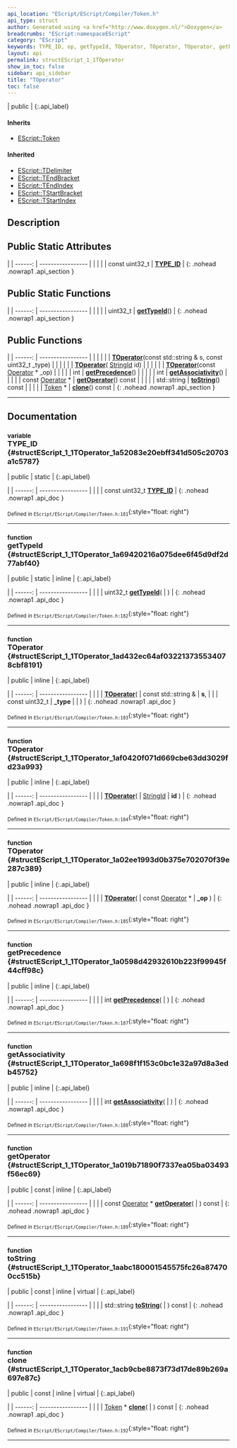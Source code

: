 ```yaml
---
api_location: "EScript/EScript/Compiler/Token.h"
api_type: struct
author: Generated using <a href="http://www.doxygen.nl/">Doxygen</a>
breadcrumbs: "EScript:namespaceEScript"
category: "EScript"
keywords: TYPE_ID, op, getTypeId, TOperator, TOperator, TOperator, getPrecedence, getAssociativity, getOperator, toString, clone
layout: api
permalink: structEScript_1_1TOperator
show_in_toc: false
sidebar: api_sidebar
title: "TOperator"
toc: false
---
```


| public |
{:.api_label}

#### Inherits

* [EScript::Token](classEScript_1_1Token)


#### Inherited

* [EScript::TDelimiter](structEScript_1_1TDelimiter)
* [EScript::TEndBracket](structEScript_1_1TEndBracket)
* [EScript::TEndIndex](structEScript_1_1TEndIndex)
* [EScript::TStartBracket](structEScript_1_1TStartBracket)
* [EScript::TStartIndex](structEScript_1_1TStartIndex)


## Description





## Public Static Attributes

|
| ------: | ----------------- |
|  | |
| const uint32_t | **[TYPE_ID](#structEScript_1_1TOperator_1a52083e20ebff341d505c20703a1c5787)**  |
{: .nohead .nowrap1 .api_section }


## Public Static Functions

|
| ------: | ----------------- |
|  | |
| uint32_t | **[getTypeId](#structEScript_1_1TOperator_1a69420216a075dee6f45d9df2d77abf40)**() |
{: .nohead .nowrap1 .api_section }


## Public Functions

|
| ------: | ----------------- |
|  | |
|  | **[TOperator](#structEScript_1_1TOperator_1ad432ec64af032213735534078cbf8191)**(const std::string & s, const uint32_t _type) |
|  | |
|  | **[TOperator](#structEScript_1_1TOperator_1af0420f071d669cbe63dd3029fd23a993)**( [StringId](classEScript_1_1StringId)  id) |
|  | |
|  | **[TOperator](#structEScript_1_1TOperator_1a02ee1993d0b375e702070f39e287c389)**(const [Operator](classEScript_1_1Operator) * _op) |
|  | |
| int | **[getPrecedence](#structEScript_1_1TOperator_1a0598d42932610b223f99945f44cff98c)**() |
|  | |
| int | **[getAssociativity](#structEScript_1_1TOperator_1a698f1f153c0bc1e32a97d8a3edb45752)**() |
|  | |
| const [Operator](classEScript_1_1Operator) * | **[getOperator](#structEScript_1_1TOperator_1a019b71890f7337ea05ba03493f56ec69)**() const |
|  | |
| std::string | **[toString](#structEScript_1_1TOperator_1aabc180001545575fc26a874700cc515b)**() const |
|  | |
| [Token](classEScript_1_1Token) * | **[clone](#structEScript_1_1TOperator_1acb9cbe8873f73d17de89b269a697e87c)**() const |
{: .nohead .nowrap1 .api_section }


-------------------------------------------------------------------

## Documentation

### <small>variable</small><br/> TYPE_ID {#structEScript_1_1TOperator_1a52083e20ebff341d505c20703a1c5787}

| public | static |
{:.api_label}

|
| ------: | ----------------- |
|  |
| const uint32_t **[TYPE_ID](#structEScript_1_1TOperator_1a52083e20ebff341d505c20703a1c5787)**  |
{: .nohead .nowrap1 .api_doc }





<sub>Defined in `EScript/EScript/Compiler/Token.h:181`</sub>{:style="float: right"}

-------------------------------------------------------------------

### <small>function</small><br/> getTypeId {#structEScript_1_1TOperator_1a69420216a075dee6f45d9df2d77abf40}

| public | static | inline |
{:.api_label}

|
| ------: | ----------------- |
|  |
| uint32_t **[getTypeId](#structEScript_1_1TOperator_1a69420216a075dee6f45d9df2d77abf40)**( |  ) |
{: .nohead .nowrap1 .api_doc }





<sub>Defined in `EScript/EScript/Compiler/Token.h:182`</sub>{:style="float: right"}

-------------------------------------------------------------------

### <small>function</small><br/> TOperator {#structEScript_1_1TOperator_1ad432ec64af032213735534078cbf8191}

| public | inline |
{:.api_label}

|
| ------: | ----------------- |
|  |
|  **[TOperator](#structEScript_1_1TOperator_1ad432ec64af032213735534078cbf8191)**( | const std::string & | **s**, |
| | const uint32_t | **_type** |
|   ) |
{: .nohead .nowrap1 .api_doc }





<sub>Defined in `EScript/EScript/Compiler/Token.h:183`</sub>{:style="float: right"}

-------------------------------------------------------------------

### <small>function</small><br/> TOperator {#structEScript_1_1TOperator_1af0420f071d669cbe63dd3029fd23a993}

| public | inline |
{:.api_label}

|
| ------: | ----------------- |
|  |
|  **[TOperator](#structEScript_1_1TOperator_1af0420f071d669cbe63dd3029fd23a993)**( |  [StringId](classEScript_1_1StringId)  | **id** ) |
{: .nohead .nowrap1 .api_doc }





<sub>Defined in `EScript/EScript/Compiler/Token.h:184`</sub>{:style="float: right"}

-------------------------------------------------------------------

### <small>function</small><br/> TOperator {#structEScript_1_1TOperator_1a02ee1993d0b375e702070f39e287c389}

| public | inline |
{:.api_label}

|
| ------: | ----------------- |
|  |
|  **[TOperator](#structEScript_1_1TOperator_1a02ee1993d0b375e702070f39e287c389)**( | const [Operator](classEScript_1_1Operator) * | **_op** ) |
{: .nohead .nowrap1 .api_doc }





<sub>Defined in `EScript/EScript/Compiler/Token.h:185`</sub>{:style="float: right"}

-------------------------------------------------------------------

### <small>function</small><br/> getPrecedence {#structEScript_1_1TOperator_1a0598d42932610b223f99945f44cff98c}

| public | inline |
{:.api_label}

|
| ------: | ----------------- |
|  |
| int **[getPrecedence](#structEScript_1_1TOperator_1a0598d42932610b223f99945f44cff98c)**( |  ) |
{: .nohead .nowrap1 .api_doc }





<sub>Defined in `EScript/EScript/Compiler/Token.h:187`</sub>{:style="float: right"}

-------------------------------------------------------------------

### <small>function</small><br/> getAssociativity {#structEScript_1_1TOperator_1a698f1f153c0bc1e32a97d8a3edb45752}

| public | inline |
{:.api_label}

|
| ------: | ----------------- |
|  |
| int **[getAssociativity](#structEScript_1_1TOperator_1a698f1f153c0bc1e32a97d8a3edb45752)**( |  ) |
{: .nohead .nowrap1 .api_doc }





<sub>Defined in `EScript/EScript/Compiler/Token.h:188`</sub>{:style="float: right"}

-------------------------------------------------------------------

### <small>function</small><br/> getOperator {#structEScript_1_1TOperator_1a019b71890f7337ea05ba03493f56ec69}

| public | const | inline |
{:.api_label}

|
| ------: | ----------------- |
|  |
| const [Operator](classEScript_1_1Operator) * **[getOperator](#structEScript_1_1TOperator_1a019b71890f7337ea05ba03493f56ec69)**( |  ) const |
{: .nohead .nowrap1 .api_doc }





<sub>Defined in `EScript/EScript/Compiler/Token.h:189`</sub>{:style="float: right"}

-------------------------------------------------------------------

### <small>function</small><br/> toString {#structEScript_1_1TOperator_1aabc180001545575fc26a874700cc515b}

| public | const | inline | virtual |
{:.api_label}

|
| ------: | ----------------- |
|  |
| std::string **[toString](#structEScript_1_1TOperator_1aabc180001545575fc26a874700cc515b)**( |  ) const |
{: .nohead .nowrap1 .api_doc }





<sub>Defined in `EScript/EScript/Compiler/Token.h:191`</sub>{:style="float: right"}

-------------------------------------------------------------------

### <small>function</small><br/> clone {#structEScript_1_1TOperator_1acb9cbe8873f73d17de89b269a697e87c}

| public | const | inline | virtual |
{:.api_label}

|
| ------: | ----------------- |
|  |
| [Token](classEScript_1_1Token) * **[clone](#structEScript_1_1TOperator_1acb9cbe8873f73d17de89b269a697e87c)**( |  ) const |
{: .nohead .nowrap1 .api_doc }





<sub>Defined in `EScript/EScript/Compiler/Token.h:192`</sub>{:style="float: right"}

-------------------------------------------------------------------

